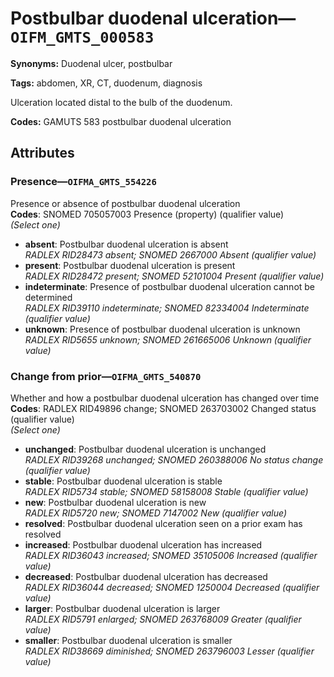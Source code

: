 # Postbulbar duodenal ulceration—`OIFM_GMTS_000583`

**Synonyms:** Duodenal ulcer, postbulbar

**Tags:** abdomen, XR, CT, duodenum, diagnosis

Ulceration located distal to the bulb of the duodenum.

**Codes:** GAMUTS 583 postbulbar duodenal ulceration

## Attributes

### Presence—`OIFMA_GMTS_554226`

Presence or absence of postbulbar duodenal ulceration  
**Codes**: SNOMED 705057003 Presence (property) (qualifier value)  
*(Select one)*

- **absent**: Postbulbar duodenal ulceration is absent  
_RADLEX RID28473 absent; SNOMED 2667000 Absent (qualifier value)_
- **present**: Postbulbar duodenal ulceration is present  
_RADLEX RID28472 present; SNOMED 52101004 Present (qualifier value)_
- **indeterminate**: Presence of postbulbar duodenal ulceration cannot be determined  
_RADLEX RID39110 indeterminate; SNOMED 82334004 Indeterminate (qualifier value)_
- **unknown**: Presence of postbulbar duodenal ulceration is unknown  
_RADLEX RID5655 unknown; SNOMED 261665006 Unknown (qualifier value)_

### Change from prior—`OIFMA_GMTS_540870`

Whether and how a postbulbar duodenal ulceration has changed over time  
**Codes**: RADLEX RID49896 change; SNOMED 263703002 Changed status (qualifier value)  
*(Select one)*

- **unchanged**: Postbulbar duodenal ulceration is unchanged  
_RADLEX RID39268 unchanged; SNOMED 260388006 No status change (qualifier value)_
- **stable**: Postbulbar duodenal ulceration is stable  
_RADLEX RID5734 stable; SNOMED 58158008 Stable (qualifier value)_
- **new**: Postbulbar duodenal ulceration is new  
_RADLEX RID5720 new; SNOMED 7147002 New (qualifier value)_
- **resolved**: Postbulbar duodenal ulceration seen on a prior exam has resolved  
- **increased**: Postbulbar duodenal ulceration has increased  
_RADLEX RID36043 increased; SNOMED 35105006 Increased (qualifier value)_
- **decreased**: Postbulbar duodenal ulceration has decreased  
_RADLEX RID36044 decreased; SNOMED 1250004 Decreased (qualifier value)_
- **larger**: Postbulbar duodenal ulceration is larger  
_RADLEX RID5791 enlarged; SNOMED 263768009 Greater (qualifier value)_
- **smaller**: Postbulbar duodenal ulceration is smaller  
_RADLEX RID38669 diminished; SNOMED 263796003 Lesser (qualifier value)_